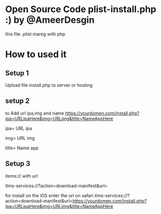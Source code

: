 # Open Source Code plist-install.php :) by @AmeerDesgin

this file .plist mareg with php 

# How to used it 

## Setup 1 
Upload file install.php to server or hosting 

## setup 2 
to Add url ipa,img and name 
https://yourdomen.com/install.php?ipa=URLipaHere&img=URLimg&title=NameAppHere

ipa= URL ipa

img= URL img 

title= Name app
## Setup 3 

items:// with url 

itms-services://?action=download-manifest&url=

for install on the iOS 
enter the url on safari
itms-services://?action=download-manifest&url=https://yourdomen.com/install.php?ipa=URLipaHere&img=URLimg&title=NameAppHere
